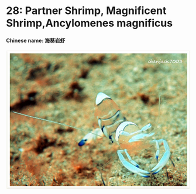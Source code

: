 # 28: Partner Shrimp, Magnificent Shrimp,Ancylomenes magnificus

#### Chinese name: 海葵岩虾

![](../../.gitbook/assets/magnificent-anemone-shrimp.jpg)

